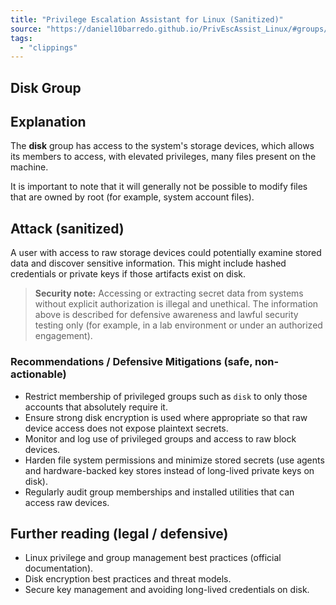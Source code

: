 ```yaml
---
title: "Privilege Escalation Assistant for Linux (Sanitized)"
source: "https://daniel10barredo.github.io/PrivEscAssist_Linux/#groups/Disk"
tags:
  - "clippings"
---
```

## Disk Group

## Explanation

The **disk** group has access to the system's storage devices, which allows its members to access, with elevated privileges, many files present on the machine.

It is important to note that it will generally not be possible to modify files that are owned by root (for example, system account files).

## Attack (sanitized)

A user with access to raw storage devices could potentially examine stored data and discover sensitive information. This might include hashed credentials or private keys if those artifacts exist on disk.

> **Security note:** Accessing or extracting secret data from systems without explicit authorization is illegal and unethical. The information above is described for defensive awareness and lawful security testing only (for example, in a lab environment or under an authorized engagement).

### Recommendations / Defensive Mitigations (safe, non-actionable)
- Restrict membership of privileged groups such as `disk` to only those accounts that absolutely require it.
- Ensure strong disk encryption is used where appropriate so that raw device access does not expose plaintext secrets.
- Monitor and log use of privileged groups and access to raw block devices.
- Harden file system permissions and minimize stored secrets (use agents and hardware-backed key stores instead of long-lived private keys on disk).
- Regularly audit group memberships and installed utilities that can access raw devices.

## Further reading (legal / defensive)
- Linux privilege and group management best practices (official documentation).
- Disk encryption best practices and threat models.
- Secure key management and avoiding long-lived credentials on disk.